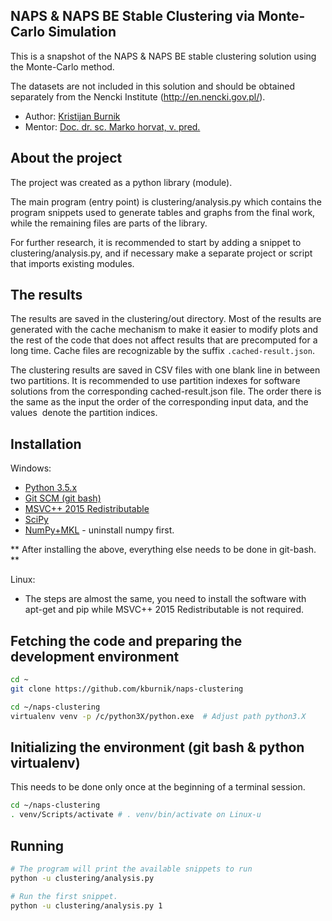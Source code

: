 ## NAPS & NAPS BE Stable Clustering via Monte-Carlo Simulation

This is a snapshot of the NAPS & NAPS BE stable clustering solution using the
Monte-Carlo method.

The datasets are not included in this solution and should be obtained separately
from the Nencki Institute (http://en.nencki.gov.pl/).

* Author: [Kristijan Burnik](http://bit.ly/kristijan-burnik-linkedin-zr)
* Mentor: [Doc. dr. sc. Marko horvat, v. pred.](http://bit.ly/marko-horvat-zr)

## About the project

The project was created as a python library (module).

The main program (entry point) is clustering/analysis.py which contains the
program snippets used to generate tables and graphs from the final
work, while the remaining files are parts of the library.

For further research, it is recommended to start by adding a snippet to
clustering/analysis.py, and if necessary make a separate project or script that
imports existing modules.

## The results

The results are saved in the clustering/out directory. Most of the results are
generated with the cache mechanism to make it easier to modify plots and the
rest of the code that does not affect results that are precomputed for a long
time. Cache files are recognizable by the suffix `.cached-result.json`.

The clustering results are saved in CSV files with one blank line in between
two partitions. It is recommended to use partition indexes for software
solutions from the corresponding cached-result.json file. The order there is the
same as the input the order of the corresponding input data, and the values ​​
denote the partition indices.

## Installation

Windows:

* [Python 3.5.x](https://www.python.org/downloads/release/python-353/#files)
* [Git SCM (git bash)](https://git-scm.com/download/win)
* [MSVC++ 2015 Redistributable](https://www.microsoft.com/en-us/download/details.aspx?id=53587)
* [SciPy](http://stackoverflow.com/a/32064281/2041634)
* [NumPy+MKL](http://www.lfd.uci.edu/~gohlke/pythonlibs/#numpy) - uninstall numpy first.

** After installing the above, everything else needs to be done in git-bash. **

Linux:

* The steps are almost the same, you need to install the software with apt-get
  and pip while MSVC++ 2015 Redistributable is not required.

## Fetching the code and preparing the development environment

```bash
cd ~
git clone https://github.com/kburnik/naps-clustering

cd ~/naps-clustering
virtualenv venv -p /c/python3X/python.exe  # Adjust path python3.X
```

## Initializing the environment (git bash & python virtualenv)

This needs to be done only once at the beginning of a terminal session.

```bash
cd ~/naps-clustering
. venv/Scripts/activate # . venv/bin/activate on Linux-u
```

## Running

```sh
# The program will print the available snippets to run
python -u clustering/analysis.py

# Run the first snippet.
python -u clustering/analysis.py 1
```
